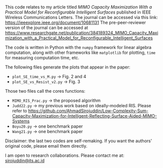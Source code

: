 This code relates to my article titled *MIMO Capacity Maximization With a Practical Model for Reconfigurable Intelligent Surfaces* published in IEEE Wireless Communications Letters.
The journal can be accessed via this link: https://ieeexplore.ieee.org/document/10681131
The pre-peer-reviewer version of the journal can be accessed at https://www.researchgate.net/publication/384189324_MIMO_Capacity_Maximization_with_a_Practical_Model_for_Reconfigurable_Intelligent_Surfaces

The code is written in Python with the `numpy` framework for linear algebra computation, along with other frameworks like `matplotlib` for plotting, `time` for measuring computation time, etc.

The following files generate the plots that appear in the paper:
- `plot_SE_time_vs_M.py` -> Fig. 2 and 4
- `plot_SE_vs_Resist_v2.py` -> Fig. 3

Those two files call the cores functions:
- `MIMO_RIS_Prac.py` -> the proposed algorithm
- `Judd22.py` -> my previous work based on ideally-modeled RIS. Please refer to https://github.com/AhmadSirojuddin/Low-Complexity-Sum-Capacity-Maximization-for-Intelligent-Reflecting-Surface-Aided-MIMO-Systems 
- `Boyu20.py` -> one benchmark paper
- `Wang21.py` -> one benchmark paper

Disclaimer: the last two codes are self-remaking. If you want the authors' original code, please email them directly.

I am open to research collaborations. Please contact me at: sirojuddin@its.ac.id 
